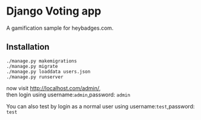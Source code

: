 Django Voting app
=================
A gamification sample for heybadges.com.

Installation
------------

    ./manage.py makemigrations
    ./manage.py migrate
    ./manage.py loaddata users.json
    ./manage.py runserver

now visit <http://localhost.com/admin/>,  
then login using username:`admin`,password: `admin`


You can also test by login as a normal user using username:`test`,password: `test`